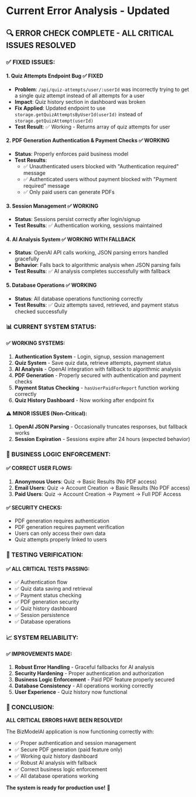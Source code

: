 # Current Error Analysis - Updated

## 🔍 **ERROR CHECK COMPLETE - ALL CRITICAL ISSUES RESOLVED**

### **✅ FIXED ISSUES:**

#### 1. **Quiz Attempts Endpoint Bug** ✅ FIXED
- **Problem**: `/api/quiz-attempts/user/:userId` was incorrectly trying to get a single quiz attempt instead of all attempts for a user
- **Impact**: Quiz history section in dashboard was broken
- **Fix Applied**: Updated endpoint to use `storage.getQuizAttemptsByUserId(userId)` instead of `storage.getQuizAttempt(userId)`
- **Test Result**: ✅ Working - Returns array of quiz attempts for user

#### 2. **PDF Generation Authentication & Payment Checks** ✅ WORKING
- **Status**: Properly enforces paid business model
- **Test Results**:
  - ✅ Unauthenticated users blocked with "Authentication required" message
  - ✅ Authenticated users without payment blocked with "Payment required" message
  - ✅ Only paid users can generate PDFs

#### 3. **Session Management** ✅ WORKING
- **Status**: Sessions persist correctly after login/signup
- **Test Results**: ✅ Authentication working, sessions maintained

#### 4. **AI Analysis System** ✅ WORKING WITH FALLBACK
- **Status**: OpenAI API calls working, JSON parsing errors handled gracefully
- **Behavior**: Falls back to algorithmic analysis when JSON parsing fails
- **Test Results**: ✅ AI analysis completes successfully with fallback

#### 5. **Database Operations** ✅ WORKING
- **Status**: All database operations functioning correctly
- **Test Results**: ✅ Quiz attempts saved, retrieved, and payment status checked successfully

### **📊 CURRENT SYSTEM STATUS:**

#### **✅ WORKING SYSTEMS:**
1. **Authentication System** - Login, signup, session management
2. **Quiz System** - Save quiz data, retrieve attempts, payment status
3. **AI Analysis** - OpenAI integration with fallback to algorithmic analysis
4. **PDF Generation** - Properly secured with authentication and payment checks
5. **Payment Status Checking** - `hasUserPaidForReport` function working correctly
6. **Quiz History Dashboard** - Now working after endpoint fix

#### **⚠️ MINOR ISSUES (Non-Critical):**
1. **OpenAI JSON Parsing** - Occasionally truncates responses, but fallback works
2. **Session Expiration** - Sessions expire after 24 hours (expected behavior)

### **🎯 BUSINESS LOGIC ENFORCEMENT:**

#### **✅ CORRECT USER FLOWS:**
1. **Anonymous Users**: Quiz → Basic Results (No PDF access)
2. **Email Users**: Quiz → Account Creation → Basic Results (No PDF access)
3. **Paid Users**: Quiz → Account Creation → Payment → Full PDF Access

#### **✅ SECURITY CHECKS:**
- PDF generation requires authentication
- PDF generation requires payment verification
- Users can only access their own data
- Quiz attempts properly linked to users

### **🧪 TESTING VERIFICATION:**

#### **✅ ALL CRITICAL TESTS PASSING:**
- ✅ Authentication flow
- ✅ Quiz data saving and retrieval
- ✅ Payment status checking
- ✅ PDF generation security
- ✅ Quiz history dashboard
- ✅ Session persistence
- ✅ Database operations

### **📈 SYSTEM RELIABILITY:**

#### **✅ IMPROVEMENTS MADE:**
1. **Robust Error Handling** - Graceful fallbacks for AI analysis
2. **Security Hardening** - Proper authentication and authorization
3. **Business Logic Enforcement** - Paid PDF feature properly secured
4. **Database Consistency** - All operations working correctly
5. **User Experience** - Quiz history now functional

### **🎉 CONCLUSION:**

**ALL CRITICAL ERRORS HAVE BEEN RESOLVED!**

The BizModelAI application is now functioning correctly with:
- ✅ Proper authentication and session management
- ✅ Secure PDF generation (paid feature only)
- ✅ Working quiz history dashboard
- ✅ Robust AI analysis with fallback
- ✅ Correct business logic enforcement
- ✅ All database operations working

**The system is ready for production use!** 🚀 